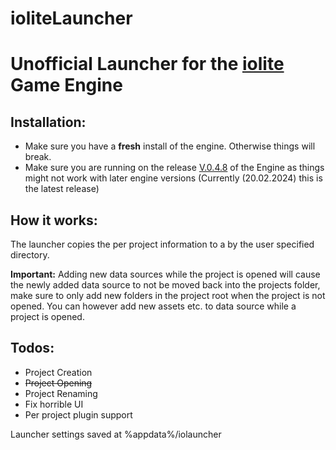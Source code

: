 # ioliteLauncher
# Unofficial Launcher for the [iolite](https://github.com/MissingDeadlines/iolite) Game Engine

## Installation:
- Make sure you have a **fresh** install of the engine. Otherwise things will break.
- Make sure you are running on the release [V.0.4.8]("https://media.missing-deadlines.com/iolite/builds/release/iolite-v0.4.8.exe") of the Engine as things might not work with later engine versions (Currently (20.02.2024) this is the latest release)

## How it works:
The launcher copies the per project information to a by the user specified directory.

**Important:** Adding new data sources while the project is opened will cause the newly added data source to not be moved back into the projects folder, make sure to only add new folders in the project root when the project is not opened. You can however add new assets etc. to data source while a project is opened.

## Todos:
- Project Creation
- ~~Project Opening~~
- Project Renaming
- Fix horrible UI
- Per project plugin support

Launcher settings saved at %appdata%/iolauncher
